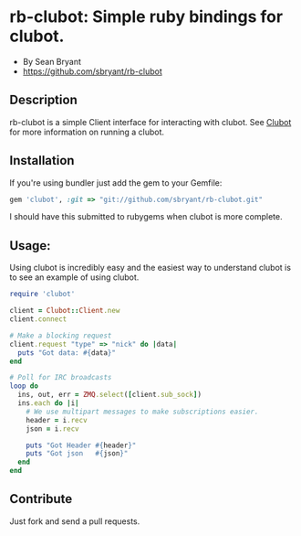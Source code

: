 rb-clubot: Simple ruby bindings for clubot.
===========================================

* By Sean Bryant
* https://github.com/sbryant/rb-clubot

Description
-----------
rb-clubot is a simple Client interface for interacting with clubot.
See [Clubot](https://github.com/hackinggibsons/clubot) for more information on running a clubot.

Installation
------------
If you're using bundler just add the gem to your Gemfile:

```ruby
gem 'clubot', :git => "git://github.com/sbryant/rb-clubot.git"
```

I should have this submitted to rubygems when clubot is more complete.


Usage:
------
Using clubot is incredibly easy and the easiest way to understand clubot 
is to see an example of using clubot.

```ruby
require 'clubot'

client = Clubot::Client.new
client.connect

# Make a blocking request
client.request "type" => "nick" do |data|
  puts "Got data: #{data}"
end

# Poll for IRC broadcasts
loop do
  ins, out, err = ZMQ.select([client.sub_sock])
  ins.each do |i|
    # We use multipart messages to make subscriptions easier.
    header = i.recv
    json = i.recv

    puts "Got Header #{header}"
    puts "Got json   #{json}"
  end
end
```

Contribute
----------
Just fork and send a pull requests.




